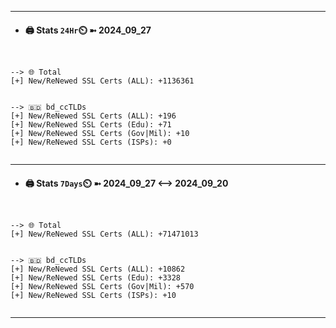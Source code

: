 

---
- #### 🖨️ **Stats** `24Hr`⏲️ ➼ 2024_09_27
```console


--> 🌐 Total
[+] New/ReNewed SSL Certs (ALL): +1136361


--> 🇧🇩 bd_ccTLDs
[+] New/ReNewed SSL Certs (ALL): +196
[+] New/ReNewed SSL Certs (Edu): +71
[+] New/ReNewed SSL Certs (Gov|Mil): +10
[+] New/ReNewed SSL Certs (ISPs): +0


```

---
- #### 🖨️ **Stats** `7Days`⏲️ ➼ 2024_09_27 <--> 2024_09_20
```console


--> 🌐 Total
[+] New/ReNewed SSL Certs (ALL): +71471013


--> 🇧🇩 bd_ccTLDs
[+] New/ReNewed SSL Certs (ALL): +10862
[+] New/ReNewed SSL Certs (Edu): +3328
[+] New/ReNewed SSL Certs (Gov|Mil): +570
[+] New/ReNewed SSL Certs (ISPs): +10


```

---

